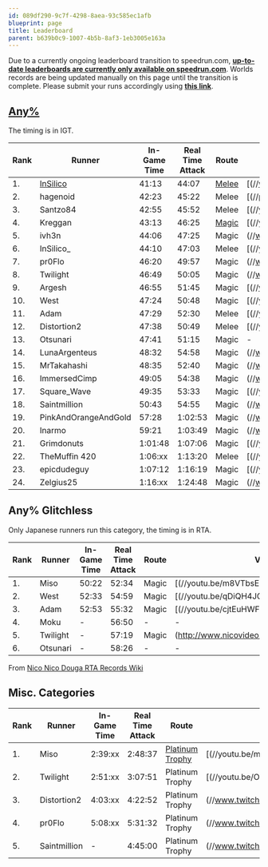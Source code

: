 ```yaml
---
id: 089df290-9c7f-4298-8aea-93c585ec1afb
blueprint: page
title: Leaderboard
parent: b639b0c9-1007-4b5b-8af3-1eb3005e163a
---
```

Due to a currently ongoing leaderboard transition to speedrun.com, **[up-to-date leaderboards are currently only available on speedrun.com](//www.speedrun.com/souls)**. Worlds records are being updated manually on this page until the transition is complete. Please submit your runs accordingly using **[this link](/run-submission)**.

## [Any%](/demonssouls/any)

The timing is in IGT.

| Rank | Runner                            | In-Game Time | Real Time Attack | Route                            | VOD                                                                                                                                      |
| ---- | --------------------------------- | ------------ | ---------------- | -------------------------------- | ---------------------------------------------------------------------------------------------------------------------------------------- |
| 1.   | [InSilico](//twitch.tv/InSilico_) | 41:13        | 44:07            | [Melee](//pastebin.com/5iDxTxqh) | [(//www.youtube.com/watch?v=AX92QrXz-U0)     |
| 2.   | hagenoid                          | 42:23        | 45:22            | Melee                            | [(//pbs.twimg.com/media/DWObRgYU8AQnP0B.jpg) |
| 3.   | Santzo84                          | 42:55        | 45:52            | Melee                            | [(//youtu.be/MSxO5icWpsc)                    |
| 4.   | Kreggan                           | 43:13        | 46:25            | [Magic](//pastebin.com/vTSeMkvS) | [(//youtu.be/Tc2wHilrKb0)                    |
| 5.   | ivh3n                             | 44:06        | 47:25            | Magic                            | (//www.twitch.tv/ivh3n/v/83576977)                       |
| 6.   | InSilico\_                        | 44:10        | 47:03            | Melee                            | [(//youtu.be/luOJI__Ss7I)                    |
| 7.   | pr0Flo                            | 46:20        | 49:57            | Magic                            | (//www.twitch.tv/pr0flo/v/84872341)                      |
| 8.   | Twilight                          | 46:49        | 50:05            | Magic                            | (//www.nicovideo.jp/mylist/25673232)                           |
| 9.   | Argesh                            | 46:55        | 51:45            | Magic                            | [(//www.youtube.com/watch?v=zJpo7TM1lm0)     |
| 10.  | West                              | 47:24        | 50:48            | Magic                            | [(//youtu.be/afIcsYv6jVg)                    |
| 11.  | Adam                              | 47:29        | 52:30            | Melee                            | [(//youtu.be/AEnVfKcVciI)                    |
| 12.  | Distortion2                       | 47:38        | 50:49            | Melee                            | [(//youtu.be/ZJrgiZpVmRk)                    |
| 13.  | Otsunari                          | 47:41        | 51:15            | Magic                            | -                                                                                                                                        |
| 14.  | LunaArgenteus                     | 48:32        | 54:58            | Magic                            | (//www.twitch.tv/lunaargenteus/v/18597868)               |
| 15.  | MrTakahashi                       | 48:35        | 52:40            | Magic                            | (//www.twitch.tv/mrtakahashi/v/95112144)                 |
| 16.  | ImmersedCimp                      | 49:05        | 54:38            | Magic                            | (//www.twitch.tv/immersedcimp/v/23609139)                |
| 17.  | Square_Wave                       | 49:35        | 53:33            | Magic                            | [(//youtu.be/8_BJzyEl6MQ)                    |
| 18.  | Saintmillion                      | 50:43        | 54:55            | Magic                            | (//www.twitch.tv/saintmillion/v/73412312)                |
| 19.  | PinkAndOrangeAndGold              | 57:28        | 1:02:53          | Magic                            | (//www.twitch.tv/videos/31340004)                        |
| 20.  | Inarmo                            | 59:21        | 1:03:49          | Magic                            | (//www.twitch.tv/videos/42438838)                        |
| 21.  | Grimdonuts                        | 1:01:48      | 1:07:06          | Magic                            | [(//youtu.be/QnJVxPl-g7E)                    |
| 22.  | TheMuffin 420                     | 1:06:xx      | 1:13:20          | Melee                            | [(//youtu.be/C2THMfKnQ0I)                    |
| 23.  | epicdudeguy                       | 1:07:12      | 1:16:19          | Magic                            | [(//youtu.be/y0LB5-zMyZQ)                    |
| 24.  | Zelgius25                         | 1:16:xx      | 1:24:48          | Magic                            | (//www.twitch.tv/videos/259552754)                       |

## Any% Glitchless

Only Japanese runners run this category, the timing is in RTA.

| Rank | Runner   | In-Game Time | Real Time Attack | Route | VOD                                                                                                                   |
| ---- | -------- | ------------ | ---------------- | ----- | --------------------------------------------------------------------------------------------------------------------- |
| 1.   | Miso     | 50:22        | 52:34            | Magic | [(//youtu.be/m8VTbsEPVT8) |
| 2.   | West     | 52:33        | 54:59            | Magic | [(//youtu.be/qDiQH4JGB3A) |
| 3.   | Adam     | 52:53        | 55:32            | Magic | [(//youtu.be/cjtEuHWFs-o) |
| 4.   | Moku     | -            | 56:50            | -     | -                                                                                                                     |
| 5.   | Twilight | -            | 57:19            | Magic | (http://www.nicovideo.jp/watch/sm23932781)  |
| 6.   | Otsunari | -            | 58:26            | -     | -                                                                                                                     |

From [Nico Nico Douga RTA Records Wiki](//www18.atwiki.jp/niconico_rta/pages/191.html)

## Misc. Categories

| Rank | Runner       | In-Game Time | Real Time Attack | Route                                      | VOD                                                                                                                   |
| ---- | ------------ | ------------ | ---------------- | ------------------------------------------ | --------------------------------------------------------------------------------------------------------------------- |
| 1.   | Miso         | 2:39:xx      | 2:48:37          | [Platinum Trophy](//pastebin.com/LvUw8VUm) | [(//youtu.be/mFinSal3RYE) |
| 2.   | Twilight     | 2:51:xx      | 3:07:51          | Platinum Trophy                            | [(//youtu.be/Ov3xlaJuFIY) |
| 3.   | Distortion2  | 4:03:xx      | 4:22:52          | Platinum Trophy                            | (//www.twitch.tv/videos/261207921)    |
| 4.   | pr0Flo       | 5:08:xx      | 5:31:32          | Platinum Trophy                            | (//www.twitch.tv/videos/121207923)    |
| 5.   | Saintmillion | -            | 4:45:00          | Platinum Trophy                            | (//www.twitch.tv/videos/125121599)    |
